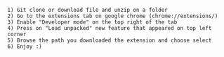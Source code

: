     1) Git clone or download file and unzip on a folder
    2) Go to the extensions tab on google chrome (chrome://extensions/)
    3) Enable "Developer mode" on the top right of the tab
    4) Press on "Load unpacked" new feature that appeared on top left corner
    5) Browse the path you downloaded the extension and choose select
    6) Enjoy :)
